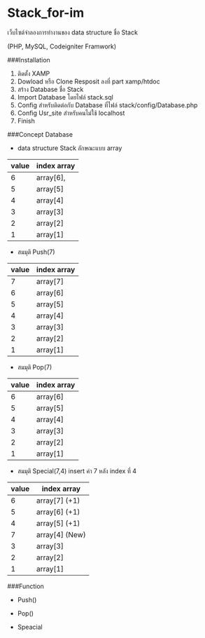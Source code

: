 # Stack_for-im
เว็บไซต์จำลองการทำงานของ data structure ชื่อ Stack

(PHP, MySQL, Codeigniter Framwork)

###Installation

1. ติดตั้ง XAMP 
2. Dowload หรือ Clone Resposit ลงที่ part  xamp/htdoc 
3. สร้าง Database ชื่อ Stack 
4. Import Database โดยไฟล์ stack.sql 
5. Config สำหรับติดต่อกับ Database ที่ไฟล์ stack/config/Database.php
6. Config Usr_site สำหรับคนไม่ใช้ localhost
7. Finish

###Concept Database

- data structure Stack ลักษณะแบบ array

value  | index array
------------- | -------------
6  | array[6],|<---- top
5  | array[5] 
4  | array[4] 
3  | array[3] 
2  | array[2] 
1  | array[1] 

- สมมุติ Push(7)

value  | index array
------------- | -------------
7 | array[7]|<---- top
6  | array[6]
5  | array[5] 
4  | array[4] 
3  | array[3] 
2  | array[2] 
1  | array[1] 

- สมมุติ Pop(7)

value  | index array
------------- | -------------
6  | array[6]
5  | array[5] 
4  | array[4] 
3  | array[3] 
2  | array[2] 
1  | array[1] 

- สมมุติ Special(7,4) insert ค่า 7 หลัง index ที่ 4 


value  | index array  | 
------------- | -------------
6  | array[7] (+1)
5  | array[6] (+1)
4  | array[5] (+1) 
7  | array[4] (New)
3  | array[3] 
2  | array[2] 
1  | array[1]


###Function
- Push()

    <?php
        echo "Hello world!";
    ?>
    
- Pop()

- Speacial
